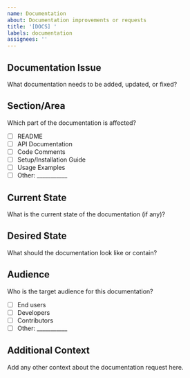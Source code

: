 ```yaml
---
name: Documentation
about: Documentation improvements or requests
title: '[DOCS] '
labels: documentation
assignees: ''
---
```


## Documentation Issue
What documentation needs to be added, updated, or fixed?

## Section/Area
Which part of the documentation is affected?
- [ ] README
- [ ] API Documentation
- [ ] Code Comments
- [ ] Setup/Installation Guide
- [ ] Usage Examples
- [ ] Other: ___________

## Current State
What is the current state of the documentation (if any)?

## Desired State
What should the documentation look like or contain?

## Audience
Who is the target audience for this documentation?
- [ ] End users
- [ ] Developers
- [ ] Contributors
- [ ] Other: ___________

## Additional Context
Add any other context about the documentation request here.
